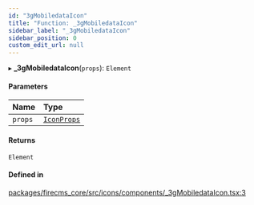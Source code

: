 ```yaml
---
id: "3gMobiledataIcon"
title: "Function: _3gMobiledataIcon"
sidebar_label: "_3gMobiledataIcon"
sidebar_position: 0
custom_edit_url: null
---
```


▸ **_3gMobiledataIcon**(`props`): `Element`

#### Parameters

| Name | Type |
| :------ | :------ |
| `props` | [`IconProps`](../types/IconProps.md) |

#### Returns

`Element`

#### Defined in

[packages/firecms_core/src/icons/components/_3gMobiledataIcon.tsx:3](https://github.com/FireCMSco/firecms/blob/d45f3739/packages/firecms_core/src/icons/components/_3gMobiledataIcon.tsx#L3)
